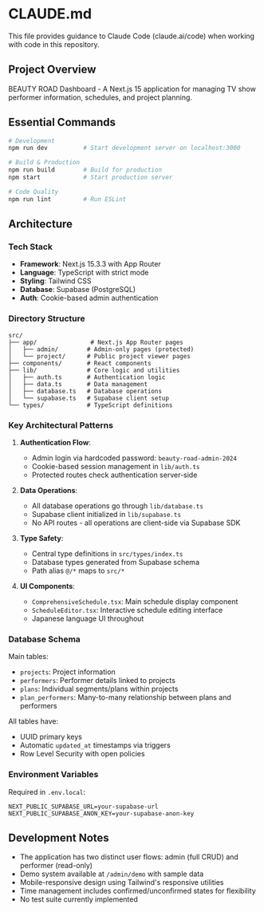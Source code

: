 # CLAUDE.md

This file provides guidance to Claude Code (claude.ai/code) when working with code in this repository.

## Project Overview

BEAUTY ROAD Dashboard - A Next.js 15 application for managing TV show performer information, schedules, and project planning.

## Essential Commands

```bash
# Development
npm run dev          # Start development server on localhost:3000

# Build & Production
npm run build        # Build for production
npm start            # Start production server

# Code Quality
npm run lint         # Run ESLint
```

## Architecture

### Tech Stack
- **Framework**: Next.js 15.3.3 with App Router
- **Language**: TypeScript with strict mode
- **Styling**: Tailwind CSS
- **Database**: Supabase (PostgreSQL)
- **Auth**: Cookie-based admin authentication

### Directory Structure
```
src/
├── app/               # Next.js App Router pages
│   ├── admin/        # Admin-only pages (protected)
│   └── project/      # Public project viewer pages
├── components/       # React components
├── lib/              # Core logic and utilities
│   ├── auth.ts       # Authentication logic
│   ├── data.ts       # Data management
│   ├── database.ts   # Database operations
│   └── supabase.ts   # Supabase client setup
└── types/            # TypeScript definitions
```

### Key Architectural Patterns

1. **Authentication Flow**:
   - Admin login via hardcoded password: `beauty-road-admin-2024`
   - Cookie-based session management in `lib/auth.ts`
   - Protected routes check authentication server-side

2. **Data Operations**:
   - All database operations go through `lib/database.ts`
   - Supabase client initialized in `lib/supabase.ts`
   - No API routes - all operations are client-side via Supabase SDK

3. **Type Safety**:
   - Central type definitions in `src/types/index.ts`
   - Database types generated from Supabase schema
   - Path alias `@/*` maps to `src/*`

4. **UI Components**:
   - `ComprehensiveSchedule.tsx`: Main schedule display component
   - `ScheduleEditor.tsx`: Interactive schedule editing interface
   - Japanese language UI throughout

### Database Schema

Main tables:
- `projects`: Project information
- `performers`: Performer details linked to projects
- `plans`: Individual segments/plans within projects
- `plan_performers`: Many-to-many relationship between plans and performers

All tables have:
- UUID primary keys
- Automatic `updated_at` timestamps via triggers
- Row Level Security with open policies

### Environment Variables

Required in `.env.local`:
```
NEXT_PUBLIC_SUPABASE_URL=your-supabase-url
NEXT_PUBLIC_SUPABASE_ANON_KEY=your-supabase-anon-key
```

## Development Notes

- The application has two distinct user flows: admin (full CRUD) and performer (read-only)
- Demo system available at `/admin/demo` with sample data
- Mobile-responsive design using Tailwind's responsive utilities
- Time management includes confirmed/unconfirmed states for flexibility
- No test suite currently implemented
